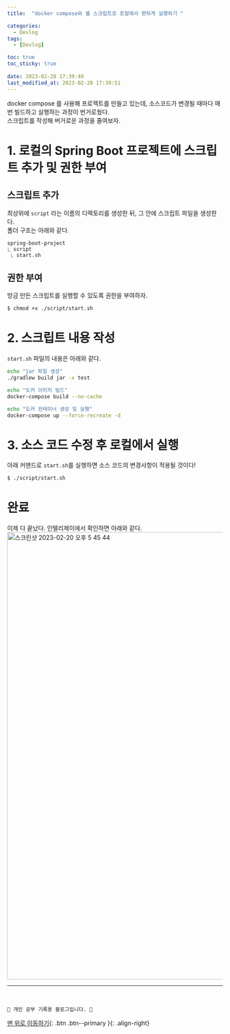 ```yaml
---
title:  "docker compose와 쉘 스크립트로 로컬에서 편하게 실행하기 "

categories:
  - Devlog
tags:
  - [Devlog]

toc: true
toc_sticky: true
 
date: 2023-02-20 17:39:49
last_modified_at: 2023-02-20 17:39:51
---
```


docker compose 를 사용해 프로젝트를 만들고 있는데, 소스코드가 변경될 때마다 매번 빌드하고 실행하는 과정이 번거로웠다.<br>
스크립트를 작성해 버거로운 과정을 줄여보자.

# 1. 로컬의 Spring Boot 프로젝트에 스크립트 추가 및 권한 부여

## 스크립트 추가

최상위에 `script` 라는 이름의 디렉토리를 생성한 뒤, 그 안에 스크립트 파일을 생성한다.<br>
폴더 구조는 아래와 같다.
```
spring-boot-project
⎿ script
 ⎿ start.sh
```

## 권한 부여
방금 만든 스크립트를 실행할 수 있도록 권한을 부여하자.
```bash
$ chmod +x ./script/start.sh 
```

# 2. 스크립트 내용 작성
`start.sh` 파일의 내용은 아래와 같다.
```sh
echo "jar 파일 생성"
./gradlew build jar -x test

echo "도커 이미지 빌드"
docker-compose build --no-cache

echo "도커 컨테이너 생성 및 실행"
docker-compose up --force-recreate -d
```


# 3. 소스 코드 수정 후 로컬에서 실행
아래 커맨드로 `start.sh`를 실행하면 소스 코드의 변경사항이 적용될 것이다!
```bash
$ ./script/start.sh
```

# 완료
이제 다 끝났다. 인텔리제이에서 확인하면 아래와 같다.<br>
<img width="1044" alt="스크린샷 2023-02-20 오후 5 45 44" src="https://user-images.githubusercontent.com/59405576/220056292-3dead1fa-66d6-4c0d-abb4-3d4ee566e56c.png">





















***
<br>


    💛 개인 공부 기록용 블로그입니다. 👻

[맨 위로 이동하기](#){: .btn .btn--primary }{: .align-right}